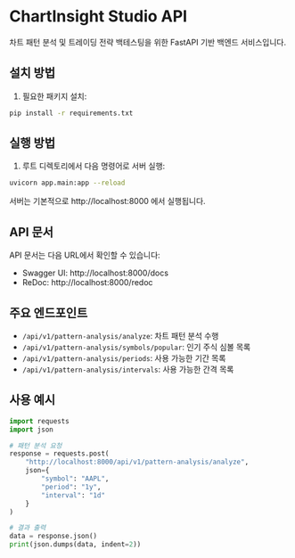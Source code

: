 # ChartInsight Studio API

차트 패턴 분석 및 트레이딩 전략 백테스팅을 위한 FastAPI 기반 백엔드 서비스입니다.

## 설치 방법

1. 필요한 패키지 설치:
```bash
pip install -r requirements.txt
```

## 실행 방법

1. 루트 디렉토리에서 다음 명령어로 서버 실행:
```bash
uvicorn app.main:app --reload
```

서버는 기본적으로 http://localhost:8000 에서 실행됩니다.

## API 문서

API 문서는 다음 URL에서 확인할 수 있습니다:
- Swagger UI: http://localhost:8000/docs
- ReDoc: http://localhost:8000/redoc

## 주요 엔드포인트

- `/api/v1/pattern-analysis/analyze`: 차트 패턴 분석 수행
- `/api/v1/pattern-analysis/symbols/popular`: 인기 주식 심볼 목록
- `/api/v1/pattern-analysis/periods`: 사용 가능한 기간 목록
- `/api/v1/pattern-analysis/intervals`: 사용 가능한 간격 목록

## 사용 예시

```python
import requests
import json

# 패턴 분석 요청
response = requests.post(
    "http://localhost:8000/api/v1/pattern-analysis/analyze",
    json={
        "symbol": "AAPL",
        "period": "1y",
        "interval": "1d"
    }
)

# 결과 출력
data = response.json()
print(json.dumps(data, indent=2))
``` 